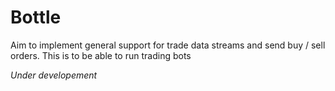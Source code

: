 # Bottle

Aim to implement general support for trade data streams and send buy / sell orders. 
This is to be able to run trading bots

*Under developement*

